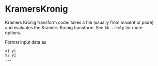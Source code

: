 KramersKronig
=============

Kramers Kronig transform code: takes a file (usually from maxent or pade) and evaluates the Kramers Kronig transform. See `kk --help` for more options.

Format input data as
````
x1 y1  
x2 y2
... 
````
